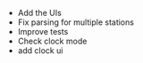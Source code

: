 * Add the UIs
* Fix parsing for multiple stations
* Improve tests
* Check clock mode
* add clock ui
